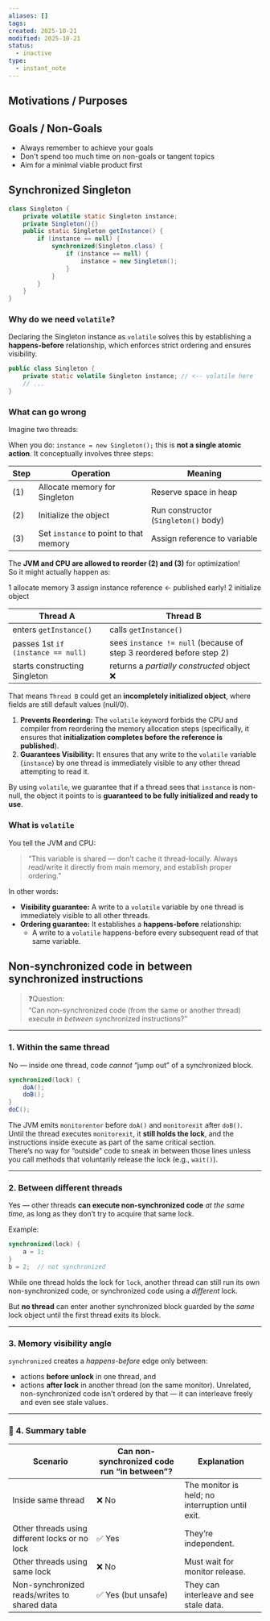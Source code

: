 ```yaml
---
aliases: []
tags:
created: 2025-10-21
modified: 2025-10-21
status:
  - inactive
type:
  - instant_note
---
```


## Motivations / Purposes

## Goals / Non-Goals
- Always remember to achieve your goals
- Don't spend too much time on non-goals or tangent topics
- Aim for a minimal viable product first

## Synchronized Singleton
```Java
class Singleton {
    private volatile static Singleton instance;
    private Singleton(){}
    public static Singleton getInstance() {
        if (instance == null) {
            synchronized(Singleton.class) {
                if (instance == null) {
                    instance = new Singleton();
                }
            }
        }
    }
}
```

### Why do we need `volatile`? 
Declaring the Singleton instance as `volatile` solves this by establishing a **happens-before** relationship, which enforces strict ordering and ensures visibility.

```java
public class Singleton {
    private static volatile Singleton instance; // <-- volatile here
    // ...
}
```

### What can go wrong
Imagine two threads:

When you do:
`instance = new Singleton();`
this is **not a single atomic action**. It conceptually involves three steps:

|Step|Operation|Meaning|
|---|---|---|
|(1)|Allocate memory for Singleton|Reserve space in heap|
|(2)|Initialize the object|Run constructor (`Singleton()` body)|
|(3)|Set `instance` to point to that memory|Assign reference to variable|

The **JVM and CPU are allowed to reorder (2) and (3)** for optimization!  
So it might actually happen as:

1 allocate memory 
3 assign instance reference  ← published early! 
2 initialize object

| Thread A                           | Thread B                                                            |
| ---------------------------------- | ------------------------------------------------------------------- |
| enters `getInstance()`             | calls `getInstance()`                                               |
| passes 1st `if (instance == null)` | sees `instance != null` (because of step 3 reordered before step 2) |
| starts constructing Singleton      | returns a _partially constructed_ object ❌                          |

That means `Thread B` could get an **incompletely initialized object**, where fields are still default values (null/0).

1. **Prevents Reordering:** The `volatile` keyword forbids the CPU and compiler from reordering the memory allocation steps (specifically, it ensures that **initialization completes before the reference is published**).
2. **Guarantees Visibility:** It ensures that any write to the `volatile` variable (`instance`) by one thread is immediately visible to any other thread attempting to read it.

By using `volatile`, we guarantee that if a thread sees that `instance` is non-null, the object it points to is **guaranteed to be fully initialized and ready to use**.

### What is `volatile`

You tell the JVM and CPU:
> “This variable is shared — don’t cache it thread-locally. Always read/write it directly from main memory, and establish proper ordering.”

In other words:
- **Visibility guarantee:** A write to a `volatile` variable by one thread is immediately visible to all other threads.
- **Ordering guarantee:** It establishes a **happens-before** relationship:
    - A write to a `volatile` happens-before every subsequent read of that same variable.

## Non-synchronized code in between synchronized instructions

> ❓Question:  
> “Can non-synchronized code (from the same or another thread) execute _in between_ synchronized instructions?”

---

### 1. Within the **same thread**

No — inside one thread, code _cannot_ “jump out” of a synchronized block.

```java
synchronized(lock) {
    doA();
    doB();
}
doC();
```

The JVM emits `monitorenter` before `doA()` and `monitorexit` after `doB()`.  
Until the thread executes `monitorexit`, it **still holds the lock**, and the instructions inside execute as part of the same critical section.  
There’s no way for “outside” code to sneak in between those lines unless you call methods that voluntarily release the lock (e.g., `wait()`).

---
### 2. Between **different threads**

Yes — other threads **can execute non-synchronized code** _at the same time_, as long as they don’t try to acquire that same lock.

Example:

```java
synchronized(lock) {
    a = 1;
}
b = 2;  // not synchronized
```

While one thread holds the lock for `lock`, another thread can still run its own non-synchronized code, or synchronized code using a _different_ lock.

But **no thread** can enter another synchronized block guarded by the _same_ lock object until the first thread exits its block.

---

###  3. Memory visibility angle

`synchronized` creates a _happens-before_ edge only between:
- actions **before unlock** in one thread, and
- actions **after lock** in another thread (on the same monitor).
Unrelated, non-synchronized code isn’t ordered by that — it can interleave freely and even see stale values.

---

### 🧭 4. Summary table

|Scenario|Can non-synchronized code run “in between”?|Explanation|
|---|---|---|
|Inside same thread|❌ No|The monitor is held; no interruption until exit.|
|Other threads using different locks or no lock|✅ Yes|They’re independent.|
|Other threads using same lock|❌ No|Must wait for monitor release.|
|Non-synchronized reads/writes to shared data|✅ Yes (but unsafe)|They can interleave and see stale data.|

